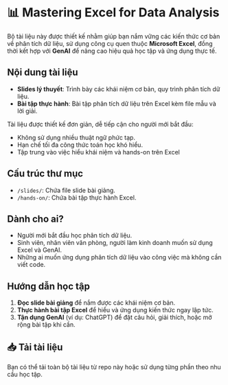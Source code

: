 # 📊 Mastering Excel for Data Analysis
Bộ tài liệu này được thiết kế nhằm giúp bạn nắm vững các kiến thức cơ bản về phân tích dữ liệu, sử dụng công cụ quen thuộc **Microsoft Excel**, đồng thời kết hợp với **GenAI** để nâng cao hiệu quả học tập và ứng dụng thực tế.

## Nội dung tài liệu

- **Slides lý thuyết**: Trình bày các khái niệm cơ bản, quy trình phân tích dữ liệu.
- **Bài tập thực hành**: Bài tập phân tích dữ liệu trên Excel kèm file mẫu và lời giải.

Tài liệu được thiết kế đơn giản, dễ tiếp cận cho người mới bắt đầu:
- Không sử dụng nhiều thuật ngữ phức tạp.
- Hạn chế tối đa công thức toán học khó hiểu.
- Tập trung vào việc hiểu khái niệm và hands-on trên Excel

## Cấu trúc thư mục

- `/slides/`: Chứa file slide bài giảng.
- `/hands-on/`: Chứa bài tập thực hành Excel.

## Dành cho ai?

- Người mới bắt đầu học phân tích dữ liệu.
- Sinh viên, nhân viên văn phòng, người làm kinh doanh muốn sử dụng Excel và GenAI.
- Những ai muốn ứng dụng phân tích dữ liệu vào công việc mà không cần viết code.

## Hướng dẫn học tập

1. **Đọc slide bài giảng** để nắm được các khái niệm cơ bản.
2. **Thực hành bài tập Excel** để hiểu và ứng dụng kiến thức ngay lập tức.
3. **Tận dụng GenAI** (ví dụ: ChatGPT) để đặt câu hỏi, giải thích, hoặc mở rộng bài tập khi cần.

## 📥 Tải tài liệu

Bạn có thể tải toàn bộ tài liệu từ repo này hoặc sử dụng từng phần theo nhu cầu học tập.

